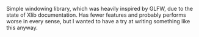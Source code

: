 Simple windowing library, which was heavily inspired by GLFW, due to the state of Xlib documentation. Has fewer features and probably performs worse in every sense, but I wanted to have a try at writing something like this anyway.
